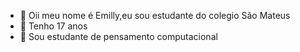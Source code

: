 - 👋 Oii meu nome é Emilly,eu sou estudante do colegio São Mateus
- 👀 Tenho 17 anos
- 🌱 Sou estudante de pensamento computacional
